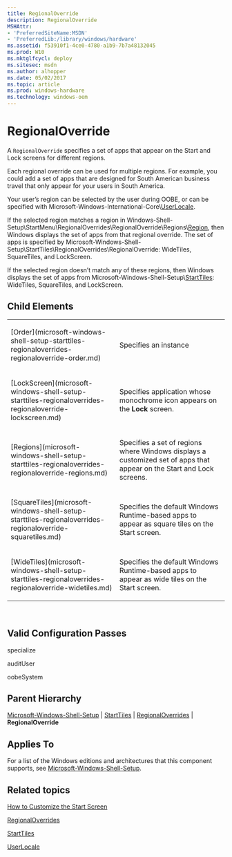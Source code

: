 ```yaml
---
title: RegionalOverride
description: RegionalOverride
MSHAttr:
- 'PreferredSiteName:MSDN'
- 'PreferredLib:/library/windows/hardware'
ms.assetid: f53910f1-4ce0-4780-a1b9-7b7a48132045
ms.prod: W10
ms.mktglfcycl: deploy
ms.sitesec: msdn
ms.author: alhopper
ms.date: 05/02/2017
ms.topic: article
ms.prod: windows-hardware
ms.technology: windows-oem
---
```


# RegionalOverride


A `RegionalOverride` specifies a set of apps that appear on the Start and Lock screens for different regions.

Each regional override can be used for multiple regions. For example, you could add a set of apps that are designed for South American business travel that only appear for your users in South America.

Your user’s region can be selected by the user during OOBE, or can be specified with Microsoft-Windows-International-Core\\[UserLocale](microsoft-windows-international-core-userlocale.md).

If the selected region matches a region in Windows-Shell-Setup\\StartMenu\\RegionalOverrides\\RegionalOverride\\Regions\\[Region](microsoft-windows-shell-setup-starttiles-regionaloverrides-regionaloverride-regions-region.md), then Windows displays the set of apps from that regional override. The set of apps is specified by Microsoft-Windows-Shell-Setup\\StartTiles\\RegionalOverrides\\RegionalOverride: WideTiles, SquareTiles, and LockScreen.

If the selected region doesn’t match any of these regions, then Windows displays the set of apps from Microsoft-Windows-Shell-Setup\\[StartTiles](microsoft-windows-shell-setup-starttiles.md): WideTiles, SquareTiles, and LockScreen.

## Child Elements


<table>
<colgroup>
<col width="50%" />
<col width="50%" />
</colgroup>
<tbody>
<tr class="odd">
<td><p>[Order](microsoft-windows-shell-setup-starttiles-regionaloverrides-regionaloverride-order.md)</p></td>
<td><p>Specifies an instance</p></td>
</tr>
<tr class="even">
<td><p>[LockScreen](microsoft-windows-shell-setup-starttiles-regionaloverrides-regionaloverride-lockscreen.md)</p></td>
<td><p>Specifies application whose monochrome icon appears on the <strong>Lock</strong> screen.</p></td>
</tr>
<tr class="odd">
<td><p>[Regions](microsoft-windows-shell-setup-starttiles-regionaloverrides-regionaloverride-regions.md)</p></td>
<td><p>Specifies a set of regions where Windows displays a customized set of apps that appear on the Start and Lock screens.</p></td>
</tr>
<tr class="even">
<td><p>[SquareTiles](microsoft-windows-shell-setup-starttiles-regionaloverrides-regionaloverride-squaretiles.md)</p></td>
<td><p>Specifies the default Windows Runtime-based apps to appear as square tiles on the Start screen.</p></td>
</tr>
<tr class="odd">
<td><p>[WideTiles](microsoft-windows-shell-setup-starttiles-regionaloverrides-regionaloverride-widetiles.md)</p></td>
<td><p>Specifies the default Windows Runtime-based apps to appear as wide tiles on the Start screen.</p></td>
</tr>
</tbody>
</table>

 

## Valid Configuration Passes


specialize

auditUser

oobeSystem

## Parent Hierarchy


[Microsoft-Windows-Shell-Setup](microsoft-windows-shell-setup.md) | [StartTiles](microsoft-windows-shell-setup-starttiles.md) | [RegionalOverrides](microsoft-windows-shell-setup-starttiles-regionaloverrides.md) | **RegionalOverride**

## Applies To


For a list of the Windows editions and architectures that this component supports, see [Microsoft-Windows-Shell-Setup](microsoft-windows-shell-setup.md).

## Related topics


[How to Customize the Start Screen](http://go.microsoft.com/fwlink/?LinkId=254187)

[RegionalOverrides](microsoft-windows-shell-setup-starttiles-regionaloverrides.md)

[StartTiles](microsoft-windows-shell-setup-starttiles.md)

[UserLocale](microsoft-windows-international-core-userlocale.md)

 

 








